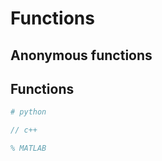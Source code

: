 # Functions

## Anonymous functions


## Functions
```python
# python
```
```c++
// c++
```
```MATLAB
% MATLAB

```
